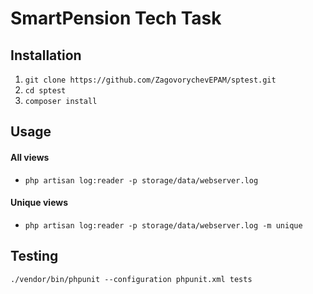 # SmartPension Tech Task

## Installation
1. `git clone https://github.com/ZagovorychevEPAM/sptest.git`
2. `cd sptest`
3. `composer install`

## Usage

#### All views
- `php artisan log:reader -p storage/data/webserver.log`
#### Unique views
- `php artisan log:reader -p storage/data/webserver.log -m unique`

## Testing
`./vendor/bin/phpunit --configuration phpunit.xml tests`
